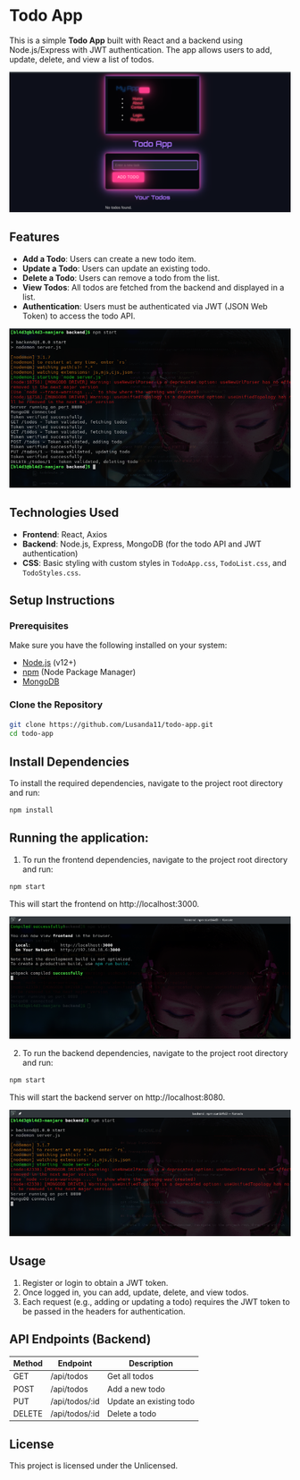 # Todo App

This is a simple **Todo App** built with React and a backend using Node.js/Express with JWT authentication. The app allows users to add, update, delete, and view a list of todos.

![relax](frontend/assets/todo_homepage.png)

## Features

- **Add a Todo**: Users can create a new todo item.
- **Update a Todo**: Users can update an existing todo.
- **Delete a Todo**: Users can remove a todo from the list.
- **View Todos**: All todos are fetched from the backend and displayed in a list.
- **Authentication**: Users must be authenticated via JWT (JSON Web Token) to access the todo API.

![relax](frontend/assets/todo_server.png)

## Technologies Used

- **Frontend**: React, Axios
- **Backend**: Node.js, Express, MongoDB (for the todo API and JWT authentication)
- **CSS**: Basic styling with custom styles in `TodoApp.css`, `TodoList.css`, and `TodoStyles.css`.

## Setup Instructions

### Prerequisites

Make sure you have the following installed on your system:

- [Node.js](https://nodejs.org/en/) (v12+)
- [npm](https://www.npmjs.com/) (Node Package Manager)
- [MongoDB](https://www.mongodb.com/)

### Clone the Repository

```bash
git clone https://github.com/Lusanda11/todo-app.git
cd todo-app
```
## Install Dependencies

To install the required dependencies, navigate to the project root directory and run:

```bash
npm install
```
## Running the application:

1. To run the frontend dependencies, navigate to the project root directory and run:

```bash
npm start
```
This will start the frontend on http://localhost:3000.

![relax](frontend/assets/frontend_running.png)

2. To run the backend dependencies, navigate to the project root directory and run:

```bash
npm start
```
This will start the backend server on http://localhost:8080.

![relax](frontend/assets/backend_running.png)

## Usage

1. Register or login to obtain a JWT token.
2. Once logged in, you can add, update, delete, and view todos.
3. Each request (e.g., adding or updating a todo) requires the JWT token to be passed in the headers for authentication.

## API Endpoints (Backend)

| Method | Endpoint         | Description               |
|--------|------------------|---------------------------|
| GET    | /api/todos        | Get all todos             |
| POST   | /api/todos        | Add a new todo            |
| PUT    | /api/todos/:id    | Update an existing todo   |
| DELETE | /api/todos/:id    | Delete a todo             |


## License

This project is licensed under the Unlicensed.
